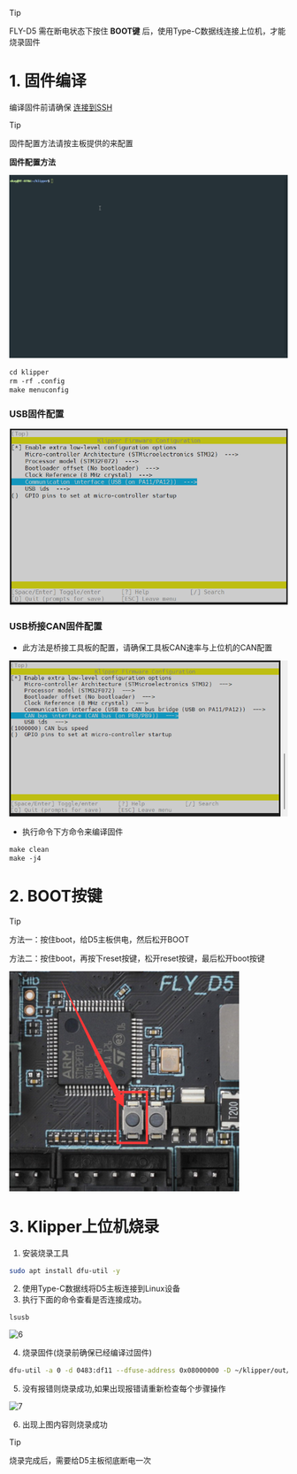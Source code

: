 

> [!TIP]
> FLY-D5 需在断电状态下按住 **BOOT键** 后，使用Type-C数据线连接上位机，才能烧录固件

# 1. 固件编译

编译固件前请确保 [连接到SSH](/board/fly_gemini/host/FLY_π_ssh.md "点击即可跳转")

> [!TIP]
> 固件配置方法请按主板提供的来配置

**固件配置方法**

![MAKE](../../images/adv/make.gif)



```
cd klipper
rm -rf .config
make menuconfig
```

<!-- tabs:start -->

### ****USB固件配置****

![usb](../../images/boards/fly_d5/usb.png)

### ****USB桥接CAN固件配置****

* 此方法是桥接工具板的配置，请确保工具板CAN速率与上位机的CAN配置

![usb](../../images/boards/fly_d5/can.png)

<!-- tabs:end -->

* 执行命令下方命令来编译固件

```
make clean
make -j4
```



# 2. BOOT按键

>[!TIP]
>
>方法一：按住boot，给D5主板供电，然后松开BOOT
>
>方法二：按住boot，再按下reset按键，松开reset按键，最后松开boot按键

![boot](../../images/boards/fly_d5/boot.png)

# 3. Klipper上位机烧录

1. 安装烧录工具

```bash
sudo apt install dfu-util -y
```

2. 使用Type-C数据线将D5主板连接到Linux设备
3. 执行下面的命令查看是否连接成功。

```bash
lsusb
```

![6](../../images/boards/fly_sht36_42/6.png ":no-zooom")

4. 烧录固件(烧录前确保已经编译过固件)

```bash
dfu-util -a 0 -d 0483:df11 --dfuse-address 0x08000000 -D ~/klipper/out/klipper.bin
```

5. 没有报错则烧录成功,如果出现报错请重新检查每个步骤操作

![7](../../images/boards/fly_sht36_42/7.png ":no-zooom")

6. 出现上图内容则烧录成功

>[!TIP]
>
>烧录完成后，需要给D5主板彻底断电一次
